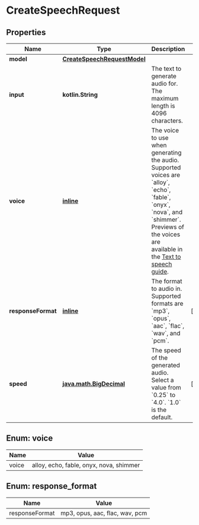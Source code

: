 
# CreateSpeechRequest

## Properties
Name | Type | Description | Notes
------------ | ------------- | ------------- | -------------
**model** | [**CreateSpeechRequestModel**](CreateSpeechRequestModel.md) |  | 
**input** | **kotlin.String** | The text to generate audio for. The maximum length is 4096 characters. | 
**voice** | [**inline**](#Voice) | The voice to use when generating the audio. Supported voices are &#x60;alloy&#x60;, &#x60;echo&#x60;, &#x60;fable&#x60;, &#x60;onyx&#x60;, &#x60;nova&#x60;, and &#x60;shimmer&#x60;. Previews of the voices are available in the [Text to speech guide](/docs/guides/text-to-speech/voice-options). | 
**responseFormat** | [**inline**](#ResponseFormat) | The format to audio in. Supported formats are &#x60;mp3&#x60;, &#x60;opus&#x60;, &#x60;aac&#x60;, &#x60;flac&#x60;, &#x60;wav&#x60;, and &#x60;pcm&#x60;. |  [optional]
**speed** | [**java.math.BigDecimal**](java.math.BigDecimal.md) | The speed of the generated audio. Select a value from &#x60;0.25&#x60; to &#x60;4.0&#x60;. &#x60;1.0&#x60; is the default. |  [optional]


<a id="Voice"></a>
## Enum: voice
Name | Value
---- | -----
voice | alloy, echo, fable, onyx, nova, shimmer


<a id="ResponseFormat"></a>
## Enum: response_format
Name | Value
---- | -----
responseFormat | mp3, opus, aac, flac, wav, pcm



